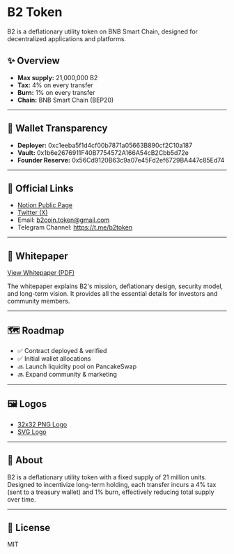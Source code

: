 # B2 Token

B2 is a deflationary utility token on BNB Smart Chain, designed for decentralized applications and platforms.

## ✨ Overview

- **Max supply:** 21,000,000 B2
- **Tax:** 4% on every transfer
- **Burn:** 1% on every transfer
- **Chain:** BNB Smart Chain (BEP20)

---

## 💼 Wallet Transparency

- **Deployer:** 0xc1eeba5f1d4cf00b7871a05663B890cf2C10a187
- **Vault:** 0x1b6e2676911F40B7754572A166A54cB2Cbb5d72e
- **Founder Reserve:** 0x56Cd9120B63c9a07e45Fd2ef6729BA447c85Ed74

---

## 🔗 Official Links

- [Notion Public Page](https://hissing-juniper-1e6.notion.site/B2-Token-Official-Public-Page-229540cf787680d6a772dcb76d4fcc54)
- [Twitter (X)](https://x.com/b2token)
- Email: b2coin.token@gmail.com
- Telegram Channel: https://t.me/b2token

---

## 📄 Whitepaper

[View Whitepaper (PDF)](https://github.com/B2-Token/B2/blob/main/docs/B2_Whitepaper.pdf)

The whitepaper explains B2's mission, deflationary design, security model, and long-term vision. It provides all the essential details for investors and community members.

---

## 🗺 Roadmap

- ✅ Contract deployed & verified
- ✅ Initial wallet allocations
- 🔜 Launch liquidity pool on PancakeSwap
- 🔜 Expand community & marketing

---

## 🖼 Logos

- [32x32 PNG Logo](https://raw.githubusercontent.com/B2-Token/b2token-assets/main/B2_logo_32x32_square.png)
- [SVG Logo](https://raw.githubusercontent.com/B2-Token/b2token-assets/main/B2_logo.svg)

---

## 💬 About

B2 is a deflationary utility token with a fixed supply of 21 million units. Designed to incentivize long-term holding, each transfer incurs a 4% tax (sent to a treasury wallet) and 1% burn, effectively reducing total supply over time.

---

## 📄 License

MIT
